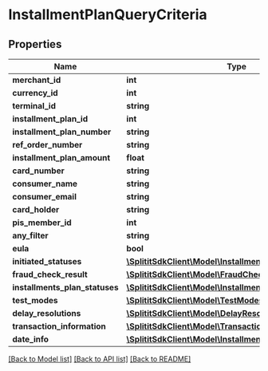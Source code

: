 # InstallmentPlanQueryCriteria

## Properties
Name | Type | Description | Notes
------------ | ------------- | ------------- | -------------
**merchant_id** | **int** |  | 
**currency_id** | **int** |  | 
**terminal_id** | **string** |  | [optional] 
**installment_plan_id** | **int** |  | 
**installment_plan_number** | **string** |  | [optional] 
**ref_order_number** | **string** |  | [optional] 
**installment_plan_amount** | **float** |  | 
**card_number** | **string** |  | [optional] 
**consumer_name** | **string** |  | [optional] 
**consumer_email** | **string** |  | [optional] 
**card_holder** | **string** |  | [optional] 
**pis_member_id** | **int** |  | 
**any_filter** | **string** |  | [optional] 
**eula** | **bool** |  | 
**initiated_statuses** | [**\SplititSdkClient\Model\InstallmentPlanInitiatedStatuses**](InstallmentPlanInitiatedStatuses.md) |  | [optional] 
**fraud_check_result** | [**\SplititSdkClient\Model\FraudCheckResult**](FraudCheckResult.md) |  | [optional] 
**installments_plan_statuses** | [**\SplititSdkClient\Model\InstallmentPlanStatus[]**](InstallmentPlanStatus.md) |  | [optional] 
**test_modes** | [**\SplititSdkClient\Model\TestModes[]**](TestModes.md) |  | [optional] 
**delay_resolutions** | [**\SplititSdkClient\Model\DelayResolution[]**](DelayResolution.md) |  | [optional] 
**transaction_information** | [**\SplititSdkClient\Model\TransactionInfo**](TransactionInfo.md) |  | [optional] 
**date_info** | [**\SplititSdkClient\Model\InstallmentPlanDateInfo**](InstallmentPlanDateInfo.md) |  | [optional] 

[[Back to Model list]](../README.md#documentation-for-models) [[Back to API list]](../README.md#documentation-for-api-endpoints) [[Back to README]](../README.md)


